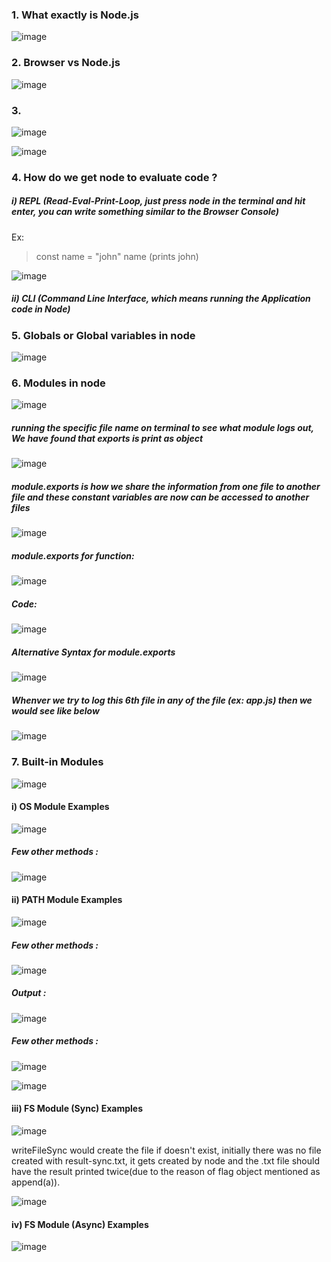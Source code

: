 ### 1. What exactly is Node.js

![image](https://user-images.githubusercontent.com/42731246/148641702-e6489a07-5e05-4d35-80a2-b9de2be26ad0.png)

### 2. Browser vs Node.js

![image](https://user-images.githubusercontent.com/42731246/148641801-db97750f-66b2-4bbb-adbe-ba6358eb8693.png)

### 3.

![image](https://user-images.githubusercontent.com/42731246/148687257-44f274f7-0a85-4e7c-b5c2-287773ddcb73.png)

![image](https://user-images.githubusercontent.com/42731246/148687290-6e6a3104-455d-4277-8366-42bc8da2660e.png)

### 4. How do we get node to evaluate code ?

##### i) REPL (Read-Eval-Print-Loop, just press node in the terminal and hit enter, you can write something similar to the Browser Console)

Ex:

> const name = "john"
> name (prints john)

![image](https://user-images.githubusercontent.com/42731246/149760220-5d29aa58-2d08-4036-b13e-454a862ad96e.png)

##### ii) CLI (Command Line Interface, which means running the Application code in Node)

### 5. Globals or Global variables in node

![image](https://user-images.githubusercontent.com/42731246/149764083-5efd9c72-6d28-4ef6-aa28-4d6b5ed7029a.png)

### 6. Modules in node

![image](https://user-images.githubusercontent.com/42731246/149765925-02b060be-b2f1-4b6f-a9ed-151b05258baa.png)

##### running the specific file name on terminal to see what module logs out, We have found that exports is print as object

![image](https://user-images.githubusercontent.com/42731246/149766102-3665baff-04ac-43bd-bf28-e0d31e3516bb.png)

##### module.exports is how we share the information from one file to another file and these constant variables are now can be accessed to another files

![image](https://user-images.githubusercontent.com/42731246/149766541-ef0472a6-0c78-4c84-9be4-4f8abfb8551b.png)

##### module.exports for function:

![image](https://user-images.githubusercontent.com/42731246/149767432-8902c678-7725-418e-9c38-4796b75fc034.png)

##### Code:

![image](https://user-images.githubusercontent.com/42731246/149767263-b93938ef-e097-4b6c-8d20-43520f1de2e1.png)

##### Alternative Syntax for module.exports

![image](https://user-images.githubusercontent.com/42731246/149768251-9ae1c18f-b46a-45fb-8693-9a23c3e5ab8a.png)

##### Whenver we try to log this 6th file in any of the file (ex: app.js) then we would see like below

![image](https://user-images.githubusercontent.com/42731246/149768161-fb7eba15-d2e9-44f1-8bb9-f7f35eba4cd7.png)

### 7. Built-in Modules

![image](https://user-images.githubusercontent.com/42731246/149769069-e5ce98be-b27b-4f99-a32e-38765d5073d0.png)

#### i) OS Module Examples

![image](https://user-images.githubusercontent.com/42731246/149820442-10ad6dc7-1594-43ba-a149-ba826c9e30c3.png)

##### Few other methods :

![image](https://user-images.githubusercontent.com/42731246/149820642-e1912518-24cf-4881-bad3-da6764a9544f.png)

#### ii) PATH Module Examples

![image](https://user-images.githubusercontent.com/42731246/149821213-3d57f5cb-6867-4eb0-88cb-eaa953e911cf.png)

##### Few other methods :

![image](https://user-images.githubusercontent.com/42731246/149821465-862dde43-655f-4b85-8fbd-ea320de450e1.png)

##### Output :

![image](https://user-images.githubusercontent.com/42731246/149821493-a1d22d7c-b2cf-41ee-80c3-301bc4756cd8.png)

##### Few other methods :

![image](https://user-images.githubusercontent.com/42731246/149821877-0efaa915-3e72-43a4-a3a7-da77c6be238a.png)

![image](https://user-images.githubusercontent.com/42731246/149821895-9af5148d-9ab9-4369-aa38-e64de73f280a.png)

#### iii) FS Module (Sync) Examples

![image](https://user-images.githubusercontent.com/42731246/149822521-c6555443-fb18-48f4-994d-b6d1c36d1467.png)

writeFileSync would create the file if doesn't exist, initially there was no file created with result-sync.txt, it gets created by node and the .txt file should have the result printed twice(due to the reason of flag object mentioned as append(a)).

![image](https://user-images.githubusercontent.com/42731246/149822726-65cb2446-86b5-4b70-8ad4-cad5b1aab8fa.png)

#### iv) FS Module (Async) Examples

![image](https://user-images.githubusercontent.com/42731246/149823297-788050e5-3594-494d-b221-32e1bd206502.png)
